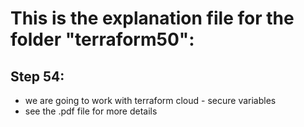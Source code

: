 # This is the explanation file for the folder "terraform50":


## Step 54:
- we are going to work with terraform cloud - secure variables
- see the .pdf file for more details